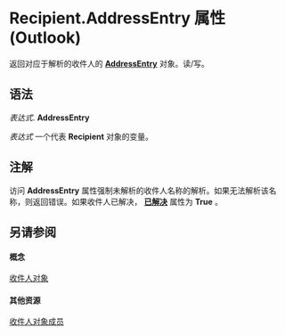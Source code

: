 
# Recipient.AddressEntry 属性 (Outlook)

返回对应于解析的收件人的 **[AddressEntry](d4a0a85e-8bab-bc56-57bc-d70c3c570c8e.md)** 对象。读/写。


## 语法

 _表达式_. **AddressEntry**

 _表达式_ 一个代表 **Recipient** 对象的变量。


## 注解

访问 **AddressEntry** 属性强制未解析的收件人名称的解析。如果无法解析该名称，则返回错误。如果收件人已解决， **[已解决](09c7655b-5acd-b527-56f6-59bc994a5ca1.md)** 属性为 **True** 。


## 另请参阅


#### 概念


[收件人对象](8cee4d79-ec55-52a4-710b-6456944ca86d.md)
#### 其他资源


[收件人对象成员](70e34018-95de-7fcf-1331-9be61a8675a2.md)